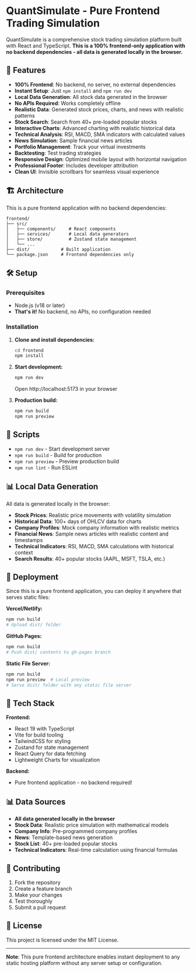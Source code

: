 # QuantSimulate - Pure Frontend Trading Simulation

QuantSimulate is a comprehensive stock trading simulation platform built with React and TypeScript. **This is a 100% frontend-only application with no backend dependencies - all data is generated locally in the browser.**

## 🚀 Features

- **100% Frontend**: No backend, no server, no external dependencies
- **Instant Setup**: Just `npm install` and `npm run dev`
- **Local Data Generation**: All stock data generated in the browser
- **No APIs Required**: Works completely offline
- **Realistic Data**: Generated stock prices, charts, and news with realistic patterns
- **Stock Search**: Search from 40+ pre-loaded popular stocks
- **Interactive Charts**: Advanced charting with realistic historical data
- **Technical Analysis**: RSI, MACD, SMA indicators with calculated values
- **News Simulation**: Sample financial news articles
- **Portfolio Management**: Track your virtual investments
- **Backtesting**: Test trading strategies
- **Responsive Design**: Optimized mobile layout with horizontal navigation
- **Professional Footer**: Includes developer attribution
- **Clean UI**: Invisible scrollbars for seamless visual experience

## 🏗️ Architecture

This is a pure frontend application with no backend dependencies:

```
frontend/
├── src/
│   ├── components/     # React components
│   ├── services/       # Local data generators
│   ├── store/          # Zustand state management
│   └── ...
├── dist/            # Built application
└── package.json     # Frontend dependencies only
```

## 🛠️ Setup

### Prerequisites
- Node.js (v18 or later)
- **That's it!** No backend, no APIs, no configuration needed

### Installation

1. **Clone and install dependencies:**
   ```bash
   cd frontend
   npm install
   ```

2. **Start development:**
   ```bash
   npm run dev
   ```
   Open http://localhost:5173 in your browser

3. **Production build:**
   ```bash
   npm run build
   npm run preview
   ```

## 📝 Scripts

- `npm run dev` - Start development server
- `npm run build` - Build for production
- `npm run preview` - Preview production build
- `npm run lint` - Run ESLint

## 📊 Local Data Generation

All data is generated locally in the browser:

- **Stock Prices**: Realistic price movements with volatility simulation
- **Historical Data**: 100+ days of OHLCV data for charts
- **Company Profiles**: Mock company information with realistic metrics
- **Financial News**: Sample news articles with realistic content and timestamps
- **Technical Indicators**: RSI, MACD, SMA calculations with historical context
- **Search Results**: 40+ popular stocks (AAPL, MSFT, TSLA, etc.)

## 🔧 Deployment

Since this is a pure frontend application, you can deploy it anywhere that serves static files:

**Vercel/Netlify:**
```bash
npm run build
# Upload dist/ folder
```

**GitHub Pages:**
```bash
npm run build
# Push dist/ contents to gh-pages branch
```

**Static File Server:**
```bash
npm run build
npm run preview  # Local preview
# Serve dist/ folder with any static file server
```

## 🎯 Tech Stack

**Frontend:**
- React 19 with TypeScript
- Vite for build tooling
- TailwindCSS for styling
- Zustand for state management
- React Query for data fetching
- Lightweight Charts for visualization

**Backend:**
- Pure frontend application - no backend required!

## 📊 Data Sources

- **All data generated locally in the browser**
- **Stock Data**: Realistic price simulation with mathematical models
- **Company Info**: Pre-programmed company profiles
- **News**: Template-based news generation
- **Stock List**: 40+ pre-loaded popular stocks
- **Technical Indicators**: Real-time calculation using financial formulas

## 🤝 Contributing

1. Fork the repository
2. Create a feature branch
3. Make your changes
4. Test thoroughly
5. Submit a pull request

## 📄 License

This project is licensed under the MIT License.

---

**Note**: This pure frontend architecture enables instant deployment to any static hosting platform without any server setup or configuration.
